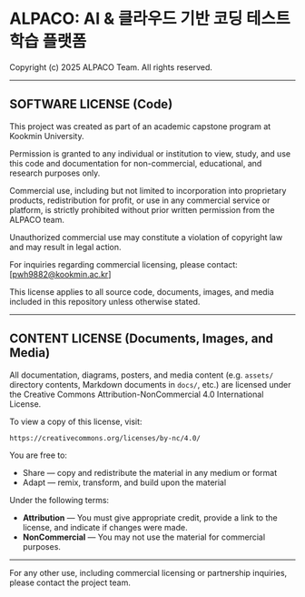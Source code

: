 # ALPACO: AI & 클라우드 기반 코딩 테스트 학습 플랫폼

Copyright (c) 2025 ALPACO Team. All rights reserved.

---

## SOFTWARE LICENSE (Code)

This project was created as part of an academic capstone program at Kookmin University.

Permission is granted to any individual or institution to view, study, and use this code and documentation for non-commercial, educational, and research purposes only.

Commercial use, including but not limited to incorporation into proprietary products, redistribution for profit, or use in any commercial service or platform, is strictly prohibited without prior written permission from the ALPACO team.

Unauthorized commercial use may constitute a violation of copyright law and may result in legal action.

For inquiries regarding commercial licensing, please contact: [pwh9882@kookmin.ac.kr]

This license applies to all source code, documents, images, and media included in this repository unless otherwise stated.

---

## CONTENT LICENSE (Documents, Images, and Media)

All documentation, diagrams, posters, and media content (e.g. `assets/` directory contents, Markdown documents in `docs/`, etc.) are licensed under the Creative Commons Attribution-NonCommercial 4.0 International License.

To view a copy of this license, visit:

    https://creativecommons.org/licenses/by-nc/4.0/

You are free to:

- Share — copy and redistribute the material in any medium or format
- Adapt — remix, transform, and build upon the material

Under the following terms:

- **Attribution** — You must give appropriate credit, provide a link to the license, and indicate if changes were made.
- **NonCommercial** — You may not use the material for commercial purposes.

---

For any other use, including commercial licensing or partnership inquiries, please contact the project team.
